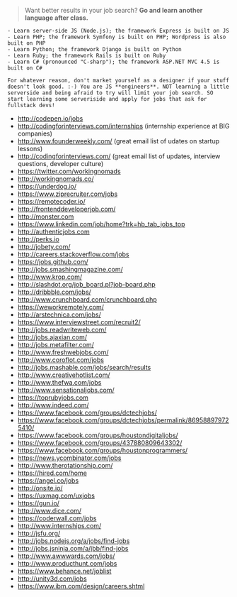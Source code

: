 > Want better results in your job search? **Go and learn another language after class.**

    - Learn server-side JS (Node.js); the framework Express is built on JS
    - Learn PHP; the framework Symfony is built on PHP; Wordpress is also built on PHP
    - Learn Python; the framework Django is built on Python
    - Learn Ruby; the framework Rails is built on Ruby
    - Learn C# (pronounced "C-sharp"); the framework ASP.NET MVC 4.5 is built on C#

    For whatever reason, don't market yourself as a designer if your stuff doesn't look good. :-) You are JS **engineers**. NOT learning a little serverside and being afraid to try will limit your job search. SO start learning some serveriside and apply for jobs that ask for fullstack devs!

- http://codepen.io/jobs
- http://codingforinterviews.com/internships (internship experience at BIG companies)
- http://www.founderweekly.com/ (great email list of udates on startup lessons)
- http://codingforinterviews.com/ (great email list of updates, interview questions, developer culture)
- https://twitter.com/workingnomads
- http://workingnomads.co/
- https://underdog.io/
- https://www.ziprecruiter.com/jobs
- https://remotecoder.io/
- http://frontenddeveloperjob.com/
- http://monster.com
- https://www.linkedin.com/job/home?trk=hb_tab_jobs_top
- http://authenticjobs.com
- http://perks.io
- http://jobety.com/
- http://careers.stackoverflow.com/jobs
- https://jobs.github.com/
- http://jobs.smashingmagazine.com/
- http://www.krop.com/
- http://slashdot.org/job_board.pl?job-board.php
- http://dribbble.com/jobs/
- http://www.crunchboard.com/crunchboard.php
- https://weworkremotely.com/
- http://arstechnica.com/jobs/
- https://www.interviewstreet.com/recruit2/
- http://jobs.readwriteweb.com/
- http://jobs.ajaxian.com/
- http://jobs.metafilter.com/
- http://www.freshwebjobs.com/
- http://www.coroflot.com/jobs
- http://jobs.mashable.com/jobs/search/results
- http://www.creativehotlist.com/
- http://www.thefwa.com/jobs
- http://www.sensationaljobs.com/
- https://toprubyjobs.com
- http://www.indeed.com/
- https://www.facebook.com/groups/dctechjobs/
- https://www.facebook.com/groups/dctechjobs/permalink/869588979725410/
- https://www.facebook.com/groups/houstondigitaljobs/
- https://www.facebook.com/groups/437880809643302/
- https://www.facebook.com/groups/houstonprogrammers/
- https://news.ycombinator.com/jobs
- http://www.therotationship.com/
- https://hired.com/home
- https://angel.co/jobs
- http://onsite.io/
- https://uxmag.com/uxjobs
- https://gun.io/
- http://www.dice.com/
- https://coderwall.com/jobs
- http://www.internships.com/
- http://jsfu.org/
- http://jobs.nodejs.org/a/jobs/find-jobs
- http://jobs.jsninja.com/a/jbb/find-jobs
- http://www.awwwards.com/jobs/
- http://www.producthunt.com/jobs
- https://www.behance.net/joblist
- http://unity3d.com/jobs
- https://www.ibm.com/design/careers.shtml